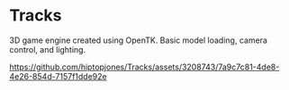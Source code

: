 # Tracks
3D game engine created using OpenTK.  Basic model loading, camera control, and lighting.

https://github.com/hiptopjones/Tracks/assets/3208743/7a9c7c81-4de8-4e26-854d-7157f1dde92e

